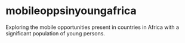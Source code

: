 # mobileoppsinyoungafrica
Exploring the mobile opportunities present in countries in Africa with a significant population of young persons. 
